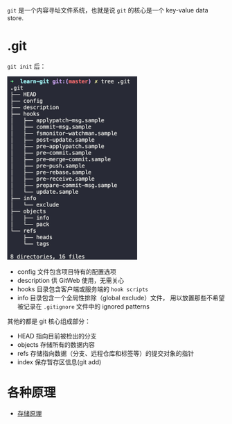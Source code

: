 `git` 是一个内容寻址文件系统，也就是说 `git` 的核心是一个 key-value data store.

# .git
`git init` 后：

<img src="../assets/tree.png" width="300" />

+ config 文件包含项目特有的配置选项
+ description 供 GitWeb 使用，无需关心
+ hooks 目录包含客户端或服务端的 `hook scripts`
+ info 目录包含一个全局性排除（global exclude）文件， 用以放置那些不希望被记录在 `.gitignore` 文件中的 ignored patterns

其他的都是 git 核心组成部分：
+ HEAD 指向目前被检出的分支
+ objects 存储所有的数据内容
+ refs 存储指向数据（分支、远程仓库和标签等）的提交对象的指针
+ index 保存暂存区信息(git add)

# 各种原理
+ [存储原理](./objects.md)

